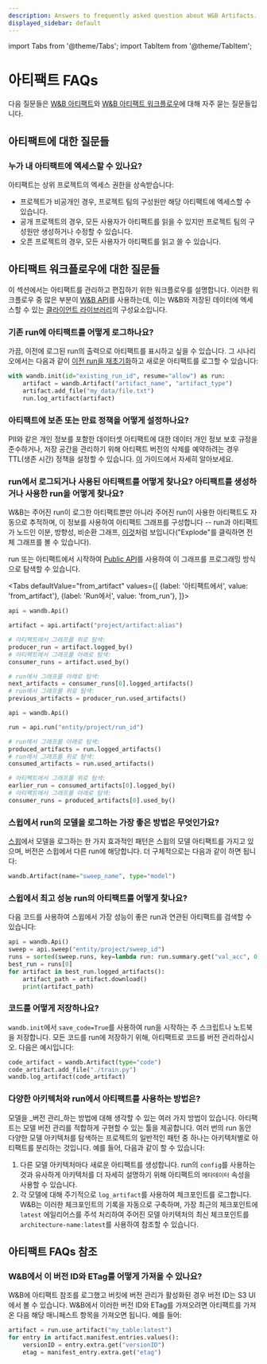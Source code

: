 ```yaml
---
description: Answers to frequently asked question about W&B Artifacts.
displayed_sidebar: default
---
```

import Tabs from '@theme/Tabs';
import TabItem from '@theme/TabItem';

# 아티팩트 FAQs

<head>
  <title>아티팩트에 대한 자주 묻는 질문들</title>
</head>

다음 질문들은 [W&B 아티팩트](#questions-about-artifacts)와 [W&B 아티팩트 워크플로우](#questions-about-artifacts-workflows)에 대해 자주 묻는 질문들입니다.

## 아티팩트에 대한 질문들

### 누가 내 아티팩트에 엑세스할 수 있나요?

아티팩트는 상위 프로젝트의 엑세스 권한을 상속받습니다:

* 프로젝트가 비공개인 경우, 프로젝트 팀의 구성원만 해당 아티팩트에 엑세스할 수 있습니다.
* 공개 프로젝트의 경우, 모든 사용자가 아티팩트를 읽을 수 있지만 프로젝트 팀의 구성원만 생성하거나 수정할 수 있습니다.
* 오픈 프로젝트의 경우, 모든 사용자가 아티팩트를 읽고 쓸 수 있습니다.

## 아티팩트 워크플로우에 대한 질문들

이 섹션에서는 아티팩트를 관리하고 편집하기 위한 워크플로우를 설명합니다. 이러한 워크플로우 중 많은 부분이 [W&B API](../track/public-api-guide.md)를 사용하는데, 이는 W&B와 저장된 데이터에 엑세스할 수 있는 [클라이언트 라이브러리](../../ref/python/README.md)의 구성요소입니다.

### 기존 run에 아티팩트를 어떻게 로그하나요?

가끔, 이전에 로그된 run의 출력으로 아티팩트를 표시하고 싶을 수 있습니다. 그 시나리오에서는 다음과 같이 [이전 run을 재초기화](../runs/resuming.md)하고 새로운 아티팩트를 로그할 수 있습니다:

```python
with wandb.init(id="existing_run_id", resume="allow") as run:
    artifact = wandb.Artifact("artifact_name", "artifact_type")
    artifact.add_file("my_data/file.txt")
    run.log_artifact(artifact)
```

### 아티팩트에 보존 또는 만료 정책을 어떻게 설정하나요?

PII와 같은 개인 정보를 포함한 데이터셋 아티팩트에 대한 데이터 개인 정보 보호 규정을 준수하거나, 저장 공간을 관리하기 위해 아티팩트 버전의 삭제를 예약하려는 경우 TTL(생존 시간) 정책을 설정할 수 있습니다. [이](./ttl.md) 가이드에서 자세히 알아보세요.

### run에서 로그되거나 사용된 아티팩트를 어떻게 찾나요? 아티팩트를 생성하거나 사용한 run을 어떻게 찾나요?

W&B는 주어진 run이 로그한 아티팩트뿐만 아니라 주어진 run이 사용한 아티팩트도 자동으로 추적하며, 이 정보를 사용하여 아티팩트 그래프를 구성합니다 -- run과 아티팩트가 노드인 이분, 방향성, 비순환 그래프, [이것](https://wandb.ai/shawn/detectron2-11/artifacts/dataset/furniture-small-val/06d5ddd4deeb2a6ebdd5/graph)처럼 보입니다("Explode"를 클릭하면 전체 그래프를 볼 수 있습니다).

run 또는 아티팩트에서 시작하여 [Public API](../../ref/python/public-api/README.md)를 사용하여 이 그래프를 프로그래밍 방식으로 탐색할 수 있습니다.

<Tabs
  defaultValue="from_artifact"
  values={[
    {label: '아티팩트에서', value: 'from_artifact'},
    {label: 'Run에서', value: 'from_run'},
  ]}>
  <TabItem value="from_artifact">

```python
api = wandb.Api()

artifact = api.artifact("project/artifact:alias")

# 아티팩트에서 그래프를 위로 탐색:
producer_run = artifact.logged_by()
# 아티팩트에서 그래프를 아래로 탐색:
consumer_runs = artifact.used_by()

# run에서 그래프를 아래로 탐색:
next_artifacts = consumer_runs[0].logged_artifacts()
# run에서 그래프를 위로 탐색:
previous_artifacts = producer_run.used_artifacts()
```

  </TabItem>
  <TabItem value="from_run">

```python
api = wandb.Api()

run = api.run("entity/project/run_id")

# run에서 그래프를 아래로 탐색:
produced_artifacts = run.logged_artifacts()
# run에서 그래프를 위로 탐색:
consumed_artifacts = run.used_artifacts()

# 아티팩트에서 그래프를 위로 탐색:
earlier_run = consumed_artifacts[0].logged_by()
# 아티팩트에서 그래프를 아래로 탐색:
consumer_runs = produced_artifacts[0].used_by()
```

  </TabItem>
</Tabs>

### 스윕에서 run의 모델을 로그하는 가장 좋은 방법은 무엇인가요?

[스윕](../sweeps/intro.md)에서 모델을 로그하는 한 가지 효과적인 패턴은 스윕의 모델 아티팩트를 가지고 있으며, 버전은 스윕에서 다른 run에 해당합니다. 더 구체적으로는 다음과 같이 하면 됩니다:

```python
wandb.Artifact(name="sweep_name", type="model")
```

### 스윕에서 최고 성능 run의 아티팩트를 어떻게 찾나요?

다음 코드를 사용하여 스윕에서 가장 성능이 좋은 run과 연관된 아티팩트를 검색할 수 있습니다:

```python
api = wandb.Api()
sweep = api.sweep("entity/project/sweep_id")
runs = sorted(sweep.runs, key=lambda run: run.summary.get("val_acc", 0), reverse=True)
best_run = runs[0]
for artifact in best_run.logged_artifacts():
    artifact_path = artifact.download()
    print(artifact_path)
```

### 코드를 어떻게 저장하나요?‌

`wandb.init`에서 `save_code=True`를 사용하여 run을 시작하는 주 스크립트나 노트북을 저장합니다. 모든 코드를 run에 저장하기 위해, 아티팩트로 코드를 버전 관리하십시오. 다음은 예시입니다:

```python
code_artifact = wandb.Artifact(type="code")
code_artifact.add_file("./train.py")
wandb.log_artifact(code_artifact)
```

### 다양한 아키텍처와 run에서 아티팩트를 사용하는 방법은?

모델을 _버전 관리_하는 방법에 대해 생각할 수 있는 여러 가지 방법이 있습니다. 아티팩트는 모델 버전 관리를 적합하게 구현할 수 있는 툴을 제공합니다. 여러 번의 run 동안 다양한 모델 아키텍처를 탐색하는 프로젝트의 일반적인 패턴 중 하나는 아키텍처별로 아티팩트를 분리하는 것입니다. 예를 들어, 다음과 같이 할 수 있습니다:

1. 다른 모델 아키텍처마다 새로운 아티팩트를 생성합니다. run의 `config`를 사용하는 것과 유사하게 아키텍처를 더 자세히 설명하기 위해 아티팩트의 `메타데이터` 속성을 사용할 수 있습니다.
2. 각 모델에 대해 주기적으로 `log_artifact`를 사용하여 체크포인트를 로그합니다. W&B는 이러한 체크포인트의 기록을 자동으로 구축하며, 가장 최근의 체크포인트에 `latest` 에일리어스를 주석 처리하여 주어진 모델 아키텍처의 최신 체크포인트를 `architecture-name:latest`를 사용하여 참조할 수 있습니다.

## 아티팩트 FAQs 참조

### W&B에서 이 버전 ID와 ETag를 어떻게 가져올 수 있나요?

W&B에 아티팩트 참조를 로그했고 버킷에 버전 관리가 활성화된 경우 버전 ID는 S3 UI에서 볼 수 있습니다. W&B에서 이러한 버전 ID와 ETag를 가져오려면 아티팩트를 가져온 다음 해당 매니페스트 항목을 가져오면 됩니다. 예를 들어:

```python
artifact = run.use_artifact("my_table:latest")
for entry in artifact.manifest.entries.values():
    versionID = entry.extra.get("versionID")
    etag = manifest_entry.extra.get("etag")
```